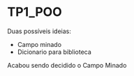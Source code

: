 # TP1_POO

Duas possíveis ideias:
- Campo minado
- Dicionario para biblioteca
  
 Acabou sendo decidido o Campo Minado 